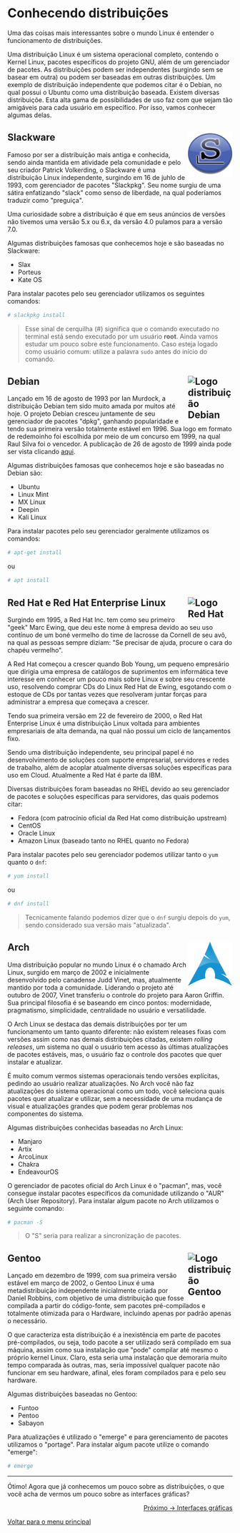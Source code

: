 # Conhecendo distribuições

Uma das coisas mais interessantes sobre o mundo Linux é entender o funcionamento de distribuições. 

Uma distribuição Linux é um sistema operacional completo, contendo o Kernel Linux, pacotes específicos do projeto GNU, além de um gerenciador de pacotes. As distribuições podem ser independentes (surgindo sem se basear em outra) ou podem ser baseadas em outras distribuições. Um exemplo de distribuição independente que podemos citar é o Debian, no qual possui o Ubuntu como uma distribuição baseada. Existem diversas distribuiçõe. Esta alta gama de possibilidades de uso faz com que sejam tão amigáveis para cada usuário em específico. Por isso, vamos conhecer algumas delas.

## Slackware <img align="right" width="100" src="../img/slackware.png" alt="Logo distribuição Slackware">

Famoso por ser a distribuição mais antiga e conhecida, sendo ainda mantida em atividade pela comunidade e pelo seu criador Patrick Volkerding, o Slackware é uma distribuição Linux independente, surgindo em 16 de juhlo de 1993, com gerenciador de pacotes "Slackpkg". Seu nome surgiu de uma sátira enfatizando "slack" como senso de liberdade, na qual poderíamos traduzir como "preguiça". 

Uma curiosidade sobre a distribuição é que em seus anúncios de versões não tivemos uma versão 5.x ou 6.x, da versão 4.0 pulamos para a versão 7.0.

Algumas distribuições famosas que conhecemos hoje e são baseadas no Slackware:
- Slax
- Porteus
- Kate OS

Para instalar pacotes pelo seu gerenciador utilizamos os seguintes comandos: 
```sh
# slackpkg install
```
> Esse sinal de cerquilha (#) significa que o comando executado no terminal está sendo executado por um usuário **root**. Ainda vamos estudar um pouco sobre este funcionamento. Caso esteja logado como usuário comum: utilize a palavra `sudo` antes do início do comando.

## Debian <img align="right" width="100" src="https://cdn.jsdelivr.net/gh/devicons/devicon/icons/debian/debian-original-wordmark.svg" alt="Logo distribuição Debian">

Lançado em 16 de agosto de 1993 por Ian Murdock, a distribuição Debian tem sido muito amada por muitos até hoje. O projeto Debian cresceu juntamente de seu gerenciador de pacotes "dpkg", ganhando popularidade e tendo sua primeira versão totalmente estável em 1996. Sua logo em formato de redemoinho foi escolhida por meio de um concurso em 1999, na qual Raul Silva foi o vencedor. A publicação de 26 de agosto de 1999 ainda pode ser vista clicando <a href="https://www.debian.org/News/1999/19990826">aqui</a>.

Algumas distribuições famosas que conhecemos hoje e são baseadas no Debian são:
- Ubuntu
- Linux Mint
- MX Linux
- Deepin
- Kali Linux

Para instalar pacotes pelo seu gerenciador geralmente utilizamos os comandos:
```sh
# apt-get install
```
ou
```sh
# apt install
```

## Red Hat e Red Hat Enterprise Linux <img align="right" width="100" src="https://cdn.jsdelivr.net/gh/devicons/devicon/icons/redhat/redhat-original-wordmark.svg" alt="Logo Red Hat">

Surgindo em 1995, a Red Hat Inc. tem como seu primeiro "geek" Marc Ewing, que deu este nome à empresa devido ao seu uso contínuo de um boné vermelho do time de lacrosse da Cornell de seu avô, na qual as pessoas sempre diziam: "Se precisar de ajuda, procure o cara do chapéu vermelho".

A Red Hat começou a crescer quando Bob Young, um pequeno empresário que dirigia uma empresa de catálogos de suprimentos em informática teve interesse em conhecer um pouco mais sobre Linux e sobre seu crescente uso, resolvendo comprar CDs do Linux Red Hat de Ewing, esgotando com o estoque de CDs por tantas vezes que resolveram juntar forças para administrar a empresa que começava a crescer.

Tendo sua primeira versão em 22 de fevereiro de 2000, o Red Hat Enterprise Linux é uma distribuição Linux voltada para ambientes empresariais de alta demanda, na qual não possui um ciclo de lançamentos fixo.

Sendo uma distribuição independente, seu principal papel é no desenvolvimento de soluções com suporte empresarial, servidores e redes de trabalho, além de acoplar atualmente diversas soluções específicas para uso em Cloud. Atualmente a Red Hat é parte da IBM.

Diversas distribuições foram baseadas no RHEL devido ao seu gerenciador de pacotes e soluções específicas para servidores, das quais podemos citar:
- Fedora (com patrocínio oficial da Red Hat como distribuição upstream)
- CentOS
- Oracle Linux
- Amazon Linux (baseado tanto no RHEL quanto no Fedora)

Para instalar pacotes pelo seu gerenciador podemos utilizar tanto o `yum` quanto o `dnf`:
```sh
# yum install
```
ou
```sh
# dnf install
```
> Tecnicamente falando podemos dizer que o `dnf` surgiu depois do `yum`, sendo considerado sua versão mais "atualizada".

## Arch <img align="right" width="100" src="../img/arch.png" alt="Logo distribuição Arch">

Uma distribuição popular no mundo Linux é o chamado Arch Linux, surgido em março de 2002 e inicialmente desenvolvido pelo canadense Judd Vinet, mas, atualmente mantido por toda a comunidade. Liderando o projeto até outubro de 2007, Vinet transferiu o controle do projeto para Aaron Griffin. Sua principal filosofia é se baseando em cinco pontos: modernidade, pragmatismo, simplicidade, centralidade no usuário e versatilidade.

O Arch Linux se destaca das demais distribuições por ter um funcionamento um tanto quanto diferente: não existem releases fixas com versões assim como nas demais distribuições citadas, existem *rolling releases*, um sistema no qual o usuário tem acesso às últimas atualizações de pacotes estáveis, mas, o usuário faz o controle dos pacotes que quer instalar e atualizar.

É muito comum vermos sistemas operacionais tendo versões explícitas, pedindo ao usuário realizar atualizações. No Arch você não faz atualizações do sistema operacional como um todo, você seleciona quais pacotes quer atualizar e utilizar, sem a necessidade de uma mudança de visual e atualizações grandes que podem gerar problemas nos componentes do sistema.

Algumas distribuições conhecidas baseadas no Arch Linux:
- Manjaro
- Artix
- ArcoLinux
- Chakra
- EndeavourOS

O gerenciador de pacotes oficial do Arch Linux é o "pacman", mas, você consegue instalar pacotes específicos da comunidade utilizando o "AUR" (Arch User Repository). Para instalar algum pacote no Arch utilizamos o seguinte comando:

```sh
# pacman -S 
```
> O "S" seria para realizar a sincronização de pacotes.

## Gentoo <img align="right" width="100" src="https://cdn.jsdelivr.net/gh/devicons/devicon/icons/gentoo/gentoo-plain-wordmark.svg" alt="Logo distribuição Gentoo">

Lançado em dezembro de 1999, com sua primeira versão estável em março de 2002, o Gentoo Linux é uma metadistribuição independente inicialmente criada por Daniel Robbins, com objetivo de uma distribuição que fosse compilada a partir do código-fonte, sem pacotes pré-compilados e totalmente otimizada para o Hardware, incluindo apenas por padrão apenas o necessário. 

O que caracteriza esta distribuição é a inexistência em parte de pacotes pré-compilados, ou seja, todo pacote a ser utilizado será compilado em sua máquina, assim como sua instalação que "pode" compilar até mesmo o próprio kernel Linux. Claro, esta seria uma instalação que demoraria muito tempo comparada às outras, mas, seria impossível qualquer pacote não funcionar em seu hardware, afinal, eles foram compilados para e pelo seu hardware.

Algumas distribuições baseadas no Gentoo:
- Funtoo
- Pentoo
- Sabayon

Para atualizações é utilizado o "emerge" e para gerenciamento de pacotes utilizamos o "portage". Para instalar algum pacote utilize o comando "emerge":
```sh
# emerge
```

---

Ótimo! Agora que já conhecemos um pouco sobre as distribuições, o que você acha de vermos um pouco sobre as interfaces gráficas?

<p align="right">
  <a href="https://github.com/lanjoni/lpi4noobs/blob/main/content/intro/interfaces.md">Próximo -> Interfaces gráficas</a>
</p>

<p align="left">
  <a href="https://github.com/lanjoni/lpi4noobs#roadmap">Voltar para o menu principal</a>
</p>
